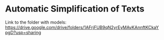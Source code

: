 # Automatic Simplification of Texts

Link to the folder with models: https://drive.google.com/drive/folders/1AFrjFUB9qN2yrEyMAvKAnnftKCkaYpgD?usp=sharing
